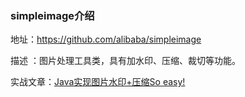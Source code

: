 ### simpleimage介绍

地址：https://github.com/alibaba/simpleimage

描述 ：图片处理工具类，具有加水印、压缩、裁切等功能。

实战文章：<a href= "https://mp.weixin.qq.com/s/wGIFi7kbfnPji86gNbHuzA">Java实现图片水印+压缩So easy!</a>
